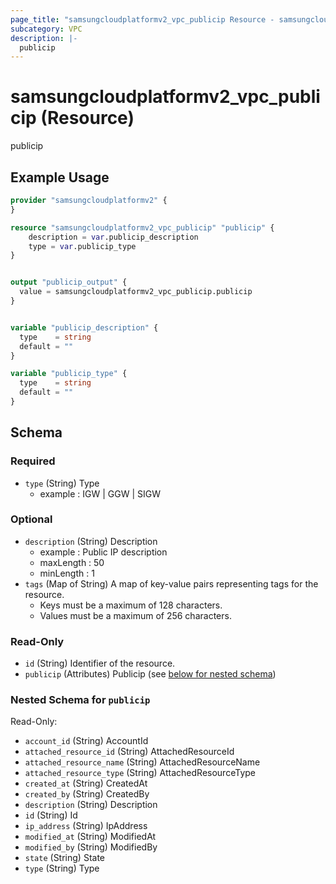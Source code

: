 ```yaml
---
page_title: "samsungcloudplatformv2_vpc_publicip Resource - samsungcloudplatformv2"
subcategory: VPC
description: |-
  publicip
---
```


# samsungcloudplatformv2_vpc_publicip (Resource)

publicip

## Example Usage

```terraform
provider "samsungcloudplatformv2" {
}

resource "samsungcloudplatformv2_vpc_publicip" "publicip" {
    description = var.publicip_description
    type = var.publicip_type
}


output "publicip_output" {
  value = samsungcloudplatformv2_vpc_publicip.publicip
}


variable "publicip_description" {
  type    = string
  default = ""
}

variable "publicip_type" {
  type    = string
  default = ""
}
```

<!-- schema generated by tfplugindocs -->
## Schema

### Required

- `type` (String) Type 
  - example : IGW | GGW | SIGW

### Optional

- `description` (String) Description
  - example : Public IP description
  - maxLength : 50
  - minLength : 1
- `tags` (Map of String) A map of key-value pairs representing tags for the resource.
  - Keys must be a maximum of 128 characters.
  - Values must be a maximum of 256 characters.

### Read-Only

- `id` (String) Identifier of the resource.
- `publicip` (Attributes) Publicip (see [below for nested schema](#nestedatt--publicip))

<a id="nestedatt--publicip"></a>
### Nested Schema for `publicip`

Read-Only:

- `account_id` (String) AccountId
- `attached_resource_id` (String) AttachedResourceId
- `attached_resource_name` (String) AttachedResourceName
- `attached_resource_type` (String) AttachedResourceType
- `created_at` (String) CreatedAt
- `created_by` (String) CreatedBy
- `description` (String) Description
- `id` (String) Id
- `ip_address` (String) IpAddress
- `modified_at` (String) ModifiedAt
- `modified_by` (String) ModifiedBy
- `state` (String) State
- `type` (String) Type